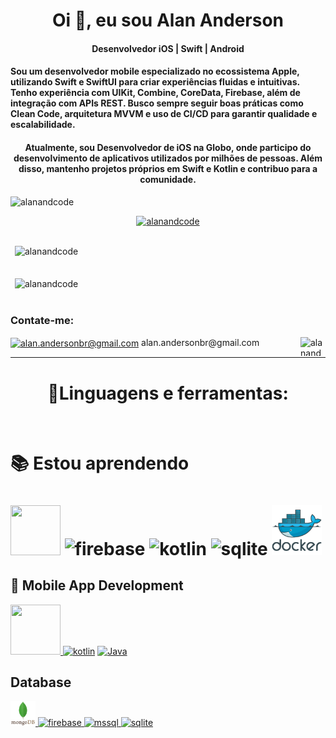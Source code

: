 <h1 align="center">Oi 👋, eu sou Alan Anderson</h1>
<h4 align="center">Desenvolvedor iOS | Swift | Android</h4>
<h4>Sou um desenvolvedor mobile especializado no ecossistema Apple, utilizando Swift e SwiftUI para criar experiências fluidas e intuitivas. Tenho experiência com UIKit, Combine, CoreData, Firebase, além de integração com APIs REST. Busco sempre seguir boas práticas como Clean Code, arquitetura MVVM e uso de CI/CD para garantir qualidade e escalabilidade.</h4>
<h4 align="center">Atualmente, sou Desenvolvedor de iOS na Globo, onde participo do desenvolvimento de aplicativos utilizados por milhões de pessoas. Além disso, mantenho projetos próprios em Swift e Kotlin e contribuo para a comunidade. </h4>
<p align="left"> <img src="https://komarev.com/ghpvc/?username=alanandcode&label=Profile%20views&color=0e75b6&style=flat" alt="alanandcode" /> </p>
<p align="center"> <a href=""><img src="https://github-profile-trophy.vercel.app/?username=alanandcode&theme=darkhub&no-frame=true&row=1&column=7" alt="alanandcode" /></a> </p>
<p>
<table  border="0">
<thead>
  <tr> 
    <td>
      <p><img align="center" src="https://github-readme-stats.vercel.app/api?username=alanandcode&show_icons=true&locale=en&theme=ocean_dark" alt="alanandcode" /</p>
    </td>
  </tr>
  <tr>
    <td>
      <p>
        <img align="center" src="https://github-readme-streak-stats.herokuapp.com?user=alanandcode&theme=neon-palenight&date_format=j%20M%5B%20Y%5D&background=151A28"  alt="alanandcode" /></p>
    </td>
  </tr>
</thead>
</table>
</p>

<h3 align="left">Contate-me:</h3>
<p align="left">
    <a href="mailto:alan.andersonbr@gmail.com?subject=Hello" target="blank"><img align="center" src="https://upload.wikimedia.org/wikipedia/commons/thumb/7/7e/Gmail_icon_%282020%29.svg/512px-Gmail_icon_%282020%29.svg.png" alt="alan.andersonbr@gmail.com" height="30" width="40" /></a>
    alan.andersonbr@gmail.com              
<a href="https://linkedin.com/in/alanderson01" target="blank"><img align="right" src="https://raw.githubusercontent.com/rahuldkjain/github-profile-readme-generator/master/src/images/icons/Social/linked-in-alt.svg" alt="alanandcode" height="30" width="40" /></a>
</p>

------

<h1 align="center">🚀Linguagens e ferramentas:</h1><br/>

<h1>📚 Estou aprendendo<h1>

<img src="https://cdn.jsdelivr.net/gh/devicons/devicon/icons/swift/swift-original.svg" width="80" height="80"/> 
<img src="https://www.vectorlogo.zone/logos/firebase/firebase-icon.svg" alt="firebase" width="80" height="80"/>
<img src="https://www.vectorlogo.zone/logos/kotlinlang/kotlinlang-icon.svg" alt="kotlin" width="80" height="80"/>
<img src="https://www.vectorlogo.zone/logos/sqlite/sqlite-icon.svg" alt="sqlite" width="80" height="80"/> 
<img src="https://raw.githubusercontent.com/devicons/devicon/master/icons/docker/docker-original-wordmark.svg" alt="docker" width="80" height="80"/> 
<h2>📱 Mobile App Development</h2>
<p align="left"> 
        <a href="https://developer.android.com" target="_blank"><img src="https://cdn.jsdelivr.net/gh/devicons/devicon/icons/swift/swift-original.svg" width="80" height="80"/> </a> 
        <a href="https://kotlinlang.org" target="_blank"> <img src="https://www.vectorlogo.zone/logos/kotlinlang/kotlinlang-icon.svg" alt="kotlin" width="60" height="80"/></a> 
	 <a href="https://www.java.com/pt-BR" target="_blank"> <img src="https://cdn.jsdelivr.net/gh/devicons/devicon/icons/java/java-original.svg" alt="Java" width="60" height="80"/></a> 

<h2>Database</h2>
   <p align="left">
       <a href="https://www.mongodb.com/" target="_blank"> <img src="https://raw.githubusercontent.com/devicons/devicon/master/icons/mongodb/mongodb-original-wordmark.svg" alt="mongodb" width="40" height="40"/> </a>
      <a href="https://firebase.google.com/" target="_blank"> <img src="https://www.vectorlogo.zone/logos/firebase/firebase-icon.svg" alt="firebase" width="40" height="40"/>
       <a href="https://www.microsoft.com/en-us/sql-server" target="_blank"> <img src="https://www.svgrepo.com/show/303229/microsoft-sql-server-logo.svg" alt="mssql" width="40" height="40"/> </a>
       <a href="https://www.sqlite.org/" target="_blank"> <img src="https://www.vectorlogo.zone/logos/sqlite/sqlite-icon.svg" alt="sqlite" width="40" height="40"/> </a>
